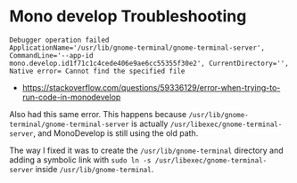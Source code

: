 # Mono develop Troubleshooting



```
Debugger operation failed
ApplicationName='/usr/lib/gnome-terminal/gnome-terminal-server', CommandLine='--app-id mono.develop.id1f71c1c4cede406e9ae6cc55355f30e2', CurrentDirectory='', Native error= Cannot find the specified file
```

* https://stackoverflow.com/questions/59336129/error-when-trying-to-run-code-in-monodevelop

Also had this same error. This happens because `/usr/lib/gnome-terminal/gnome-terminal-server` is actually `/usr/libexec/gnome-terminal-server`, and MonoDevelop is still using the old path.

The way I fixed it was to create the `/usr/lib/gnome-terminal` directory and adding a symbolic link with `sudo ln -s /usr/libexec/gnome-terminal-server` inside `/usr/lib/gnome-terminal`.



<br>



